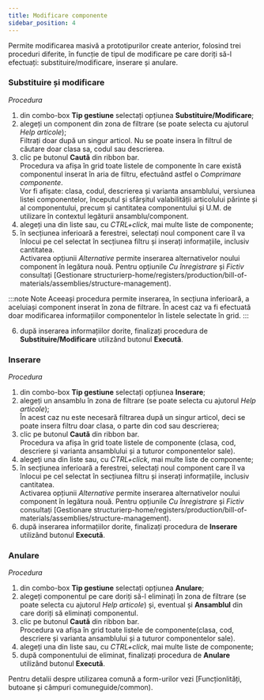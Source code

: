 ```yaml
---
title: Modificare componente
sidebar_position: 4
---
```


Permite modificarea masivă a prototipurilor create anterior, folosind trei proceduri diferite, în funcție de tipul de modificare pe care doriți să-l efectuați: substituire/modificare, inserare și anulare.

### Substituire și modificare

*Procedura*

1. din combo-box **Tip gestiune** selectați opțiunea **Substituire/Modificare**;  
2. alegeți un component din zona de filtrare (se poate selecta cu ajutorul *Help articole*);  
Filtrați doar după un singur articol. Nu se poate insera în filtrul de căutare doar clasa sa, codul sau descrierea.
3. clic pe butonul **Caută** din ribbon bar.  
Procedura va afișa în grid toate listele de componente în care există componentul inserat în aria de filtru, efectuând astfel o *Comprimare componente*.  
Vor fi afișate: clasa, codul, descrierea și varianta ansamblului, versiunea listei componentelor, începutul și sfârșitul valabilității articolului părinte și al componentului, precum și cantitatea componentului și U.M. de utilizare în contextul legăturii ansamblu/component.
4. alegeți una din liste sau, cu *CTRL+click*, mai multe liste de componente;  
5. în secțiunea inferioară a ferestrei, selectați noul component care îl va înlocui pe cel selectat în secțiunea filtru și inserați informațiile, inclusiv cantitatea.   
Activarea opțiunii *Alternative* permite inserarea alternativelor noului component în legătura nouă.
Pentru opțiunile *Cu înregistrare* și *Fictiv* consultați [Gestionare structurierp-home/registers/production/bill-of-materials/assemblies/structure-management).

:::note Note
Aceeași procedura permite inserarea, în secțiuna inferioară, a aceluiași component inserat în zona de filtrare. În acest caz va fi efectuată doar modificarea informațiilor componentelor în listele selectate în grid.
:::

6. după inserarea informațiilor dorite, finalizați procedura de **Substituire/Modificare** utilizând butonul **Execută**.

### Inserare

*Procedura*

1. din combo-box **Tip gestiune** selectați opțiunea **Inserare**;  
2. alegeți un ansamblu în zona de filtrare (se poate selecta cu ajutorul *Help articole*);  
În acest caz nu este necesară filtrarea după un singur articol, deci se poate insera filtru doar clasa, o parte din cod sau descrierea;  
3. clic pe butonul **Caută** din ribbon bar.  
Procedura va afișa în grid toate listele de componente (clasa, cod, descriere și varianta ansamblului și a tuturor componentelor sale).
4. alegeți una din liste sau, cu *CTRL+click*, mai multe liste de componente;
5. în secțiunea inferioară a ferestrei, selectați noul component care îl va înlocui pe cel selectat în secțiunea filtru și inserați informațiile, inclusiv cantitatea.   
Activarea opțiunii *Alternative* permite inserarea alternativelor noului component în legătura nouă.
Pentru opțiunile *Cu înregistrare* și *Fictiv* consultați [Gestionare structurierp-home/registers/production/bill-of-materials/assemblies/structure-management).  
6. după inserarea informațiilor dorite, finalizați procedura de **Inserare** utilizând butonul **Execută**.

### Anulare

*Procedura*

1. din combo-box **Tip gestiune** selectați opțiunea **Anulare**; 
2. alegeți componentul pe care doriți să-l eliminați în zona de filtrare (se poate selecta cu ajutorul *Help articole*) și, eventual și **Ansamblul** din care doriți să eliminați componentul.
3. clic pe butonul **Caută** din ribbon bar.  
Procedura va afișa în grid toate listele de componente(clasa, cod, descriere și varianta ansamblului și a tuturor componentelor sale).
4. alegeți una din liste sau, cu *CTRL+click*, mai multe liste de componente;
5. după componentului de eliminat, finalizați procedura de **Anulare** utilizând butonul **Execută**.

Pentru detalii despre utilizarea comună a form-urilor vezi [Funcționlități, butoane și câmpuri comuneguide/common).